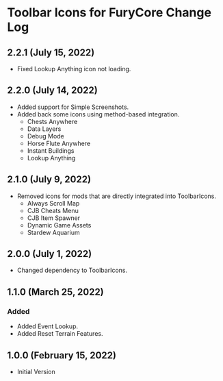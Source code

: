 ﻿# Toolbar Icons for FuryCore Change Log

## 2.2.1 (July 15, 2022)

* Fixed Lookup Anything icon not loading.

## 2.2.0 (July 14, 2022)

* Added support for Simple Screenshots.
* Added back some icons using method-based integration.
    * Chests Anywhere
    * Data Layers
    * Debug Mode
    * Horse Flute Anywhere
    * Instant Buildings
    * Lookup Anything

## 2.1.0 (July 9, 2022)

* Removed icons for mods that are directly integrated into ToolbarIcons.
    * Always Scroll Map
    * CJB Cheats Menu
    * CJB Item Spawner
    * Dynamic Game Assets
    * Stardew Aquarium

## 2.0.0 (July 1, 2022)

* Changed dependency to ToolbarIcons.

## 1.1.0 (March 25, 2022)

### Added

* Added Event Lookup.
* Added Reset Terrain Features.

## 1.0.0 (February 15, 2022)

* Initial Version